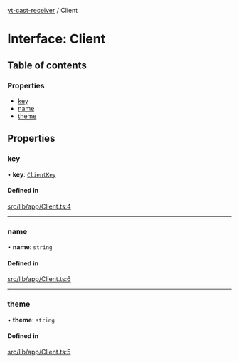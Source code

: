 [yt-cast-receiver](../README.md) / Client

# Interface: Client

## Table of contents

### Properties

- [key](Client.md#key)
- [name](Client.md#name)
- [theme](Client.md#theme)

## Properties

### key

• **key**: [`ClientKey`](../README.md#clientkey)

#### Defined in

[src/lib/app/Client.ts:4](https://github.com/patrickkfkan/yt-cast-receiver/blob/2051e1f/src/lib/app/Client.ts#L4)

___

### name

• **name**: `string`

#### Defined in

[src/lib/app/Client.ts:6](https://github.com/patrickkfkan/yt-cast-receiver/blob/2051e1f/src/lib/app/Client.ts#L6)

___

### theme

• **theme**: `string`

#### Defined in

[src/lib/app/Client.ts:5](https://github.com/patrickkfkan/yt-cast-receiver/blob/2051e1f/src/lib/app/Client.ts#L5)
